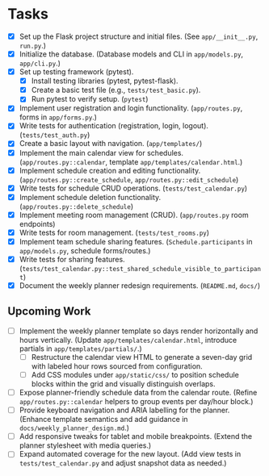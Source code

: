 # Tasks

- [x] Set up the Flask project structure and initial files. (See `app/__init__.py`, `run.py`.)
- [x] Initialize the database. (Database models and CLI in `app/models.py`, `app/cli.py`.)
- [x] Set up testing framework (pytest).
    - [x] Install testing libraries (pytest, pytest-flask).
    - [x] Create a basic test file (e.g., `tests/test_basic.py`).
    - [x] Run pytest to verify setup. (`pytest`)
- [x] Implement user registration and login functionality. (`app/routes.py`, forms in `app/forms.py`.)
- [x] Write tests for authentication (registration, login, logout). (`tests/test_auth.py`)
- [x] Create a basic layout with navigation. (`app/templates/`)
- [x] Implement the main calendar view for schedules. (`app/routes.py::calendar`, template `app/templates/calendar.html`.)
- [x] Implement schedule creation and editing functionality. (`app/routes.py::create_schedule`, `app/routes.py::edit_schedule`)
- [x] Write tests for schedule CRUD operations. (`tests/test_calendar.py`)
- [x] Implement schedule deletion functionality. (`app/routes.py::delete_schedule`)
- [x] Implement meeting room management (CRUD). (`app/routes.py` room endpoints)
- [x] Write tests for room management. (`tests/test_rooms.py`)
- [x] Implement team schedule sharing features. (`Schedule.participants` in `app/models.py`, schedule forms/routes.)
- [x] Write tests for sharing features. (`tests/test_calendar.py::test_shared_schedule_visible_to_participant`)
- [x] Document the weekly planner redesign requirements. (`README.md`, `docs/`)

## Upcoming Work

- [ ] Implement the weekly planner template so days render horizontally and hours vertically. (Update `app/templates/calendar.html`, introduce partials in `app/templates/partials/`.)
    - [ ] Restructure the calendar view HTML to generate a seven-day grid with labeled hour rows sourced from configuration.
    - [ ] Add CSS modules under `app/static/css/` to position schedule blocks within the grid and visually distinguish overlaps.
- [ ] Expose planner-friendly schedule data from the calendar route. (Refine `app/routes.py::calendar` helpers to group events per day/hour block.)
- [ ] Provide keyboard navigation and ARIA labelling for the planner. (Enhance template semantics and add guidance in `docs/weekly_planner_design.md`.)
- [ ] Add responsive tweaks for tablet and mobile breakpoints. (Extend the planner stylesheet with media queries.)
- [ ] Expand automated coverage for the new layout. (Add view tests in `tests/test_calendar.py` and adjust snapshot data as needed.)
